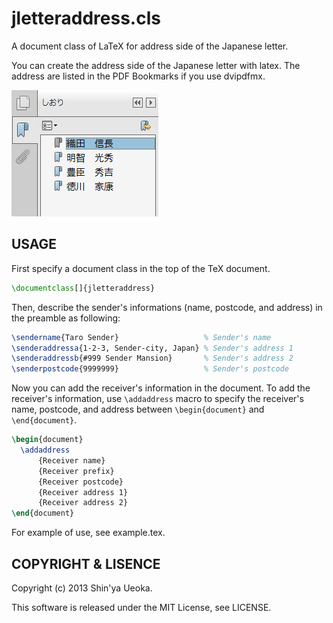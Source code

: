 jletteraddress.cls
==================

A document class of LaTeX for address side of the Japanese letter.

You can create the address side of the Japanese letter with latex.  The
address are listed in the PDF Bookmarks if you use dvipdfmx.

![BDF bookmark](pdfbookmark.png)


USAGE
-----

First specify a document class in the top of the TeX document.

``` tex
\documentclass[]{jletteraddress}
```

Then, describe the sender's informations (name, postcode, and address)
in the preamble as following:

``` tex
\sendername{Taro Sender}                   % Sender's name
\senderaddressa{1-2-3, Sender-city, Japan} % Sender's address 1
\senderaddressb{#999 Sender Mansion}       % Sender's address 2
\senderpostcode{9999999}                   % Sender's postcode
```

Now you can add the receiver's information in the document.  To add the
receiver's information, use `\addaddress` macro to specify the
receiver's name, postcode, and address between `\begin{document}` and
`\end{document}`.

``` tex
\begin{document}
  \addaddress
      {Receiver name}
      {Receiver prefix}
      {Receiver postcode}
      {Receiver address 1}
      {Receiver address 2}
\end{document}
```


For example of use, see example.tex.


COPYRIGHT & LISENCE
-------------------

Copyright (c) 2013 Shin'ya Ueoka.

This software is released under the MIT License, see LICENSE.

